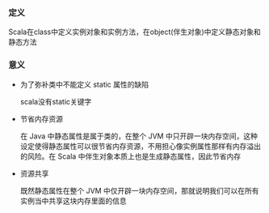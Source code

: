 ### 定义

Scala在class中定义实例对象和实例方法，在object(伴生对象)中定义静态对象和静态方法

### 意义

* 为了弥补类中不能定义 static 属性的缺陷

  scala没有static关键字

* 节省内存资源

  在 Java 中静态属性是属于类的，在整个 JVM 中只开辟一块内存空间，这种设定使得静态属性可以很节省内存资源，不用担心像实例属性那样有内存溢出的风险。在 Scala 中伴生对象本质上也是生成静态属性，因此节省内存

* 资源共享

  既然静态属性在整个 JVM 中仅开辟一块内存空间，那就说明我们可以在所有实例当中共享这块内存里面的信息